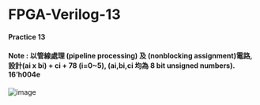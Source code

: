 # FPGA-Verilog-13
#### Practice 13
#### Note : 以管線處理 (pipeline processing) 及 (nonblocking assignment)電路,設計(ai x bi) + ci + 78 (i=0~5), (ai,bi,ci 均為 8 bit unsigned numbers).                                                                                                            16’h004e
![image]()

